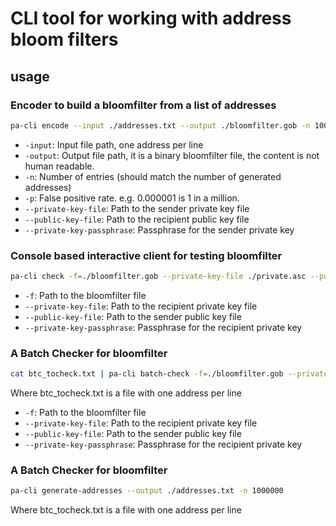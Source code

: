 # CLI tool for working with address bloom filters

## usage

### Encoder to build a bloomfilter from a list of addresses
```bash
pa-cli encode --input ./addresses.txt --output ./bloomfilter.gob -n 1000000 -p 0.000001 --private-key-file ./private.asc --public-key-file ./public.asc --private-key-passphrase "123456"
```

- `-input`: Input file path, one address per line
- `-output`: Output file path, it is a binary bloomfilter file, the content is not human readable.
- `-n`: Number of entries (should match the number of generated addresses)
- `-p`: False positive rate. e.g. 0.000001 is 1 in a million.
- `--private-key-file`: Path to the sender private key file
- `--public-key-file`: Path to the recipient public key file
- `--private-key-passphrase`: Passphrase for the sender private key

### Console based interactive client for testing bloomfilter

```bash
pa-cli check -f=./bloomfilter.gob --private-key-file ./private.asc --public-key-file ./public.asc --private-key-passphrase "123456"
```

- `-f`: Path to the bloomfilter file
- `--private-key-file`: Path to the recipient private key file
- `--public-key-file`: Path to the sender public key file
- `--private-key-passphrase`: Passphrase for the recipient private key

### A Batch Checker for bloomfilter

```bash
cat btc_tocheck.txt | pa-cli batch-check -f=./bloomfilter.gob --private-key-file ./private.asc --public-key-file ./public.asc --private-key-passphrase "123456" > /tmp/missing.txt
```

Where btc_tocheck.txt is a file with one address per line

- `-f`: Path to the bloomfilter file
- `--private-key-file`: Path to the recipient private key file
- `--public-key-file`: Path to the sender public key file
- `--private-key-passphrase`: Passphrase for the recipient private key

### A Batch Checker for bloomfilter

```bash
pa-cli generate-addresses --output ./addresses.txt -n 1000000
```

Where btc_tocheck.txt is a file with one address per line